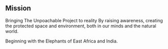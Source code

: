 ## Mission

Bringing The Unpoachable Project to reality
By raising awareness, creating the protected space and environment, both in our minds and the natural world.

Beginning with the Elephants of East Africa and India.